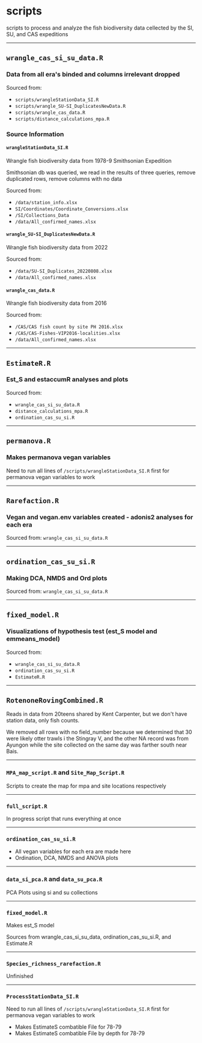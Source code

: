 # scripts

scripts to process and analyze the fish biodiversity data cellected by the SI, SU, and CAS expeditions

---


## `wrangle_cas_si_su_data.R`

### Data from all era's binded and columns irrelevant dropped
Sourced from:
*   `scripts/wrangleStationData_SI.R`
*   `scripts/wrangle_SU-SI_DuplicatesNewData.R`
*   `scripts/wrangle_cas_data.R`
*   `scripts/distance_calculations_mpa.R`


### Source Information


#### `wrangleStationData_SI.R`
Wrangle fish biodiversity data from 1978-9 Smithsonian Expedition

Smithsonian db was queried, we read in the results of three queries, remove duplicated rows, remove columns with no data

Sourced from:
* `/data/station_info.xlsx` 
* `SI/Coordinates/Coordinate_Conversions.xlsx` 
* `/SI/Collections_Data`
* `/data/All_confirmed_names.xlsx`



#### `wrangle_SU-SI_DuplicatesNewData.R`
Wrangle fish biodiversity data from 2022

Sourced from:
* `/data/SU-SI_Duplicates_20220808.xlsx` 
* `/data/All_confirmed_names.xlsx`



#### `wrangle_cas_data.R`
Wrangle fish biodiversity data from 2016

Sourced from:
* `/CAS/CAS fish count by site PH 2016.xlsx` 
* `/CAS/CAS-Fishes-VIP2016-localities.xlsx` 
* `/data/All_confirmed_names.xlsx`


---


## `EstimateR.R`
### Est_S and estaccumR analyses and plots

Sourced from: 
* `wrangle_cas_si_su_data.R`
* `distance_calculations_mpa.R`
* `ordination_cas_su_si.R`


---


## `permanova.R`
### Makes permanova vegan variables 

Need to run all lines of `/scripts/wrangleStationData_SI.R` first for permanova vegan variables to work 


---


## `Rarefaction.R`
### Vegan and vegan.env variables created - adonis2 analyses for each era

Sourced from: `wrangle_cas_si_su_data.R`


---


## `ordination_cas_su_si.R`
### Making DCA, NMDS and Ord plots

Sourced from: `wrangle_cas_si_su_data.R`


---


## `fixed_model.R`
### Visualizations of hypothesis test (est_S model and emmeans_model)

Sourced from: 
* `wrangle_cas_si_su_data.R`
* `ordination_cas_su_si.R`
* `EstimateR.R`


--- 


## `RotenoneRovingCombined.R`

Reads in data from 20teens shared by Kent Carpenter, but we don't have station data, only fish counts.

We removed all rows with no field_number because we determined that 30 were likely otter trawls i the Stingray V, and the other NA record was from Ayungon while the site collected on the same day was farther south near Bais.


---


### `MPA_map_script.R` and `Site_Map_Script.R`

Scripts to create the map for mpa and site locations respectively


---


### `full_script.R` 

In progress script that runs everything at once


---


### `ordination_cas_su_si.R`

* All vegan variables for each era are made here
* Ordination, DCA, NMDS and ANOVA plots


---


### `data_si_pca.R` and `data_su_pca.R`

PCA Plots using si and su collections


---


### `fixed_model.R`

Makes est_S model

Sources from wrangle_cas_si_su_data, ordination_cas_su_si.R, and Estimate.R


---


### `Species_richness_rarefaction.R`
Unfinished

---


### `ProcessStationData_SI.R`
Need to run all lines of `/scripts/wrangleStationData_SI.R` first for permanova vegan variables to work 
* Makes EstimateS combatible File for 78-79
* Makes EstimateS combatible File by depth for 78-79
